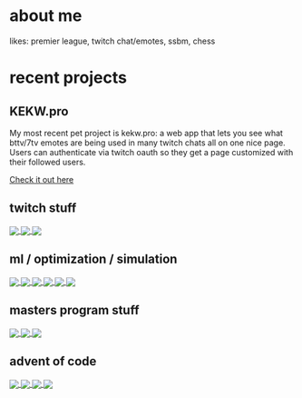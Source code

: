 # about me

likes: premier league, twitch chat/emotes, ssbm, chess

# recent projects

## KEKW.pro
My most recent pet project is kekw.pro: a web app that lets you see what bttv/7tv emotes are being used in many twitch chats all on one nice page. Users can authenticate via twitch oauth so they get a page customized with their followed users.

[Check it out here](https://kekw-pro.vercel.app)

## twitch stuff

<a href="https://github.com/kweithers/petrosian-bot">
  <img align="center" src="https://github-readme-stats.vercel.app/api/pin/?theme=gotham&username=kweithers&repo=petrosian-bot" />
</a>
<a href="https://github.com/kweithers/twitch-emotes-tracker">
  <img align="center" src="https://github-readme-stats.vercel.app/api/pin/?theme=gotham&username=kweithers&repo=twitch-emotes-tracker" />
</a>
<a href="https://github.com/kweithers/twitch-right-now">
  <img align="center" src="https://github-readme-stats.vercel.app/api/pin/?theme=gotham&username=kweithers&repo=twitch-right-now" />
</a>


## ml / optimization / simulation
 
<a href="https://github.com/kweithers/reinforcement-learning-framework">
  <img align="center" src="https://github-readme-stats.vercel.app/api/pin/?theme=gotham&username=kweithers&repo=reinforcement-learning-framework" />
</a>
<a href="https://github.com/kweithers/geology">
  <img align="center" src="https://github-readme-stats.vercel.app/api/pin/?theme=gotham&username=kweithers&repo=geology" />
</a>
<a href="https://github.com/kweithers/fuzzy-matching-emnist">
  <img align="center" src="https://github-readme-stats.vercel.app/api/pin/?theme=gotham&username=kweithers&repo=fuzzy-matching-emnist" />
</a>
<a href="https://github.com/kweithers/eliminator-challenge">
  <img align="center" src="https://github-readme-stats.vercel.app/api/pin/?theme=gotham&username=kweithers&repo=eliminator-challenge" />
</a>
<a href="https://github.com/kweithers/mlb-fanduel">
  <img align="center" src="https://github-readme-stats.vercel.app/api/pin/?theme=gotham&username=kweithers&repo=mlb-fanduel" />
</a>
<a href="https://github.com/kweithers/hearthstone-packs-simulation">
  <img align="center" src="https://github-readme-stats.vercel.app/api/pin/?theme=gotham&username=kweithers&repo=hearthstone-packs-simulation" />
</a>

## masters program stuff
<a href="https://github.com/kweithers/parallel-nlp">
  <img align="center" src="https://github-readme-stats.vercel.app/api/pin/?theme=gotham&username=kweithers&repo=parallel-nlp" />
</a>
<a href="https://github.com/kweithers/nbody-barnes-hut">
  <img align="center" src="https://github-readme-stats.vercel.app/api/pin/?theme=gotham&username=kweithers&repo=nbody-barnes-hut" />
</a>
<a href="https://github.com/kweithers/huffman-coding">
  <img align="center" src="https://github-readme-stats.vercel.app/api/pin/?theme=gotham&username=kweithers&repo=huffman-coding" />
</a>


## advent of code

<a href="https://github.com/kweithers/advent2020">
  <img align="center" src="https://github-readme-stats.vercel.app/api/pin/?theme=gotham&username=kweithers&repo=advent2020" />
</a>
<a href="https://github.com/kweithers/advent2021">
  <img align="center" src="https://github-readme-stats.vercel.app/api/pin/?theme=gotham&username=kweithers&repo=advent2021" />
</a>
<a href="https://github.com/kweithers/advent2018">
  <img align="center" src="https://github-readme-stats.vercel.app/api/pin/?theme=gotham&username=kweithers&repo=advent2018" />
</a>
<a href="https://github.com/kweithers/advent2017">
  <img align="center" src="https://github-readme-stats.vercel.app/api/pin/?theme=gotham&username=kweithers&repo=advent2017" />
</a>